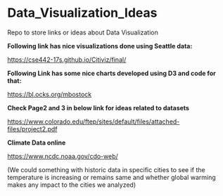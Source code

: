 <H1> Data_Visualization_Ideas </H1>
Repo to store links or ideas about Data Visualization

<strong>Following link has nice visualizations done using Seattle data:</strong>

https://cse442-17s.github.io/Citiviz/final/

<strong>Following Link has some nice charts developed using D3 and code for that: </strong>

https://bl.ocks.org/mbostock

<strong>Check Page2 and 3 in below link for ideas related to datasets </strong>

https://www.colorado.edu/ftep/sites/default/files/attached-files/project2.pdf

<strong>Climate Data online</strong>

https://www.ncdc.noaa.gov/cdo-web/

(We could something with historic data in specific cities to see if the temperature is increasing or remains same
and whether global warming makes any impact to the cities we analyzed)




